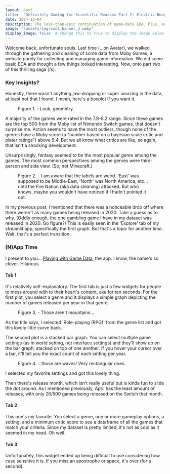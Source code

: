 ```yaml
---
layout: post
title:  "Definitely Gaming for Scientific Reasons Part 2: Electric Boogaloo"
date: 2024-12-04
description: The less-than-epic continuation of game-data EDA. Plus, an app! 
image: "/assets/img/cool_banner_3.webp"
display_image: false  # change this to true to display the image below the banner 
---
```


<p class="intro"><span class="dropcap">W</span>elcome back, unfortunate souls. Last time (...on Avatar), we walked through the gathering and cleaning of some data from Moby Games, a website purely for collecting and managing game information. We did some basic EDA and thought a few things looked interesting. Now, onto part two of this thrilling saga (/s). </p>

### Key Insights?
Honestly, there wasn't anything jaw-dropping or super amazing in the data, at least not that I found. I mean, here's a boxplot if you want it.

<figure>
	<img src="{{site.url}}/{{site.baseurl}}/assets/img/ScorebyGenrebox.png" alt=""> 
	<figcaption>Figure 1. - Look, geometry.</figcaption>
</figure>

A majority of the games were rated in the 7.9-8.2 range. Since these games are the top 500 from the Moby list of Nintendo Switch games, that doesn't surprise me. Action seems to have the most outliers, though none of the genres have a Moby score (a "number based on a bayesian scale critic and plater ratings") above 9.4. But we all know what critics are like, so again, that isn't a shocking development. 

Unsurprisingly, fantasy seemed to be the most popular genre among the games. The most common perspectives among the genres were third-person and side view. (So, not Minecraft.)

<figure>
	<img src="{{site.url}}/{{site.baseurl}}/assets/img/settingvspersp.png" alt=""> 
	<figcaption>Figure 2. - I am aware that the labels are weird. 'East' was supposed to be Middle-East, 'North' was North America, etc... until the Fire Nation (aka data cleaning) attacked. But who knows, maybe you wouldn't have noticed if I hadn't pointed it out. </figcaption>
</figure>

In my previous post, I mentioned that there was a noticeable drop off where there weren't as many games being released in 2020. Take a guess as to why. (Oddly enough, the one gambling game I have in my dataset was released in 2020. Go figure?) This is easily seen in the 'Explore' tab of my streamlit app, specifically the first graph. But that's a topic for another time. Wait, that's a perfect transition.

### (N)App Time

I present to you... [Playing with Game Data](https://geepersitsgamedata.streamlit.app), the app. I know, the name's so clever. Hilarious.

#### Tab 1
It's relatively self-explanatory. The first tab is just a few widgets for people to mess around with to their heart's content, aka for ten seconds. For the first plot, you select a genre and it displays a simple graph depicting the number of games released per year in that genre.

<figure>
	<img src="{{site.url}}/{{site.baseurl}}/assets/img/newplot.png" alt=""> 
	<figcaption>Figure 3. - Those aren't mountains...</figcaption>
</figure>

As the title says, I selected 'Role-playing (RPG)' from the genre list and got this lovely little curve back.

The second plot is a stacked bar graph. You can select multiple game settings (as in world setting, not interface settings) and they'll show up on the bar graph, stacked on top of one another. If you hover your cursor over a bar, it'll tell you the exact count of each setting per year.

<figure>
	<img src="{{site.url}}/{{site.baseurl}}/assets/img/stackedplot.png" alt=""> 
	<figcaption>Figure 4. ...those are waves! Very rectangular ones.</figcaption>
</figure>

I selected my favorite settings and got this lovely thing.

Then there's release month, which isn't really useful but is kinda fun to slide the dot around. As I mentioned previously, April has the least amount of releases, with only 26/500 games being released on the Switch that month. 

#### Tab 2
This one's my favorite. You select a genre, one or more gameplay options, a setting, and a minimum critic score to see a dataframe of all the games that match your criteria. Since my dataset is pretty limited, it's not as cool as it seemed in my head. Oh well. 

#### Tab 3
Unfortunately, this widget ended up being difficult to use considering how case sensitive it is. If you miss an apostrophe or space, it's over (for a second). 


